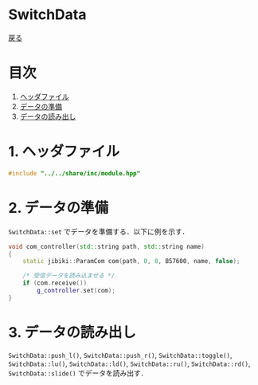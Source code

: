 # SwitchData
[戻る](overview.md/#SwitchData)

# 目次
1. [ヘッダファイル](#1-ヘッダファイル)
2. [データの準備](#2-データの準備)
3. [データの読み出し](#3-データの読み出し)

# 1. ヘッダファイル
```C++
#include "../../share/inc/module.hpp"
```

# 2. データの準備
`SwitchData::set` でデータを準備する．以下に例を示す．
```C++
void com_controller(std::string path, std::string name)
{
    static jibiki::ParamCom com(path, 0, 8, B57600, name, false);

    /* 受信データを読み込ませる */
    if (com.receive())
        g_controller.set(com);
}
```

# 3. データの読み出し
`SwitchData::push_l()`, `SwitchData::push_r()`, `SwitchData::toggle()`, `SwitchData::lu()`, `SwitchData::ld()`, `SwitchData::ru()`, `SwitchData::rd()`, `SwitchData::slide()` でデータを読み出す．